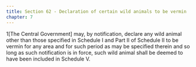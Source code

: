 ```yaml
---
title: Section 62 - Declaration of certain wild animals to be vermin
chapter: 7
--- 
```


1[The Central Government] may, by notification, declare any wild animal other than those specified in Schedule I and Part II of Schedule II to be vermin for any area and for such period as may be specified therein and so long as such notification is in force, such wild animal shall be deemed to have been included in Schedule V.

